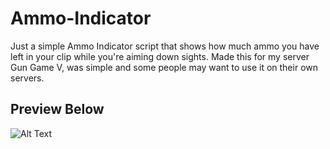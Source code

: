 # Ammo-Indicator

Just a simple Ammo Indicator script that shows how much ammo you have left in your clip while you're aiming down sights. Made this for my server Gun Game V, was simple and some people may want to use it on their own servers.

## Preview Below

![Alt Text](https://i.gyazo.com/6ce6fed959058e29f491c2c697c7ee98.gif)